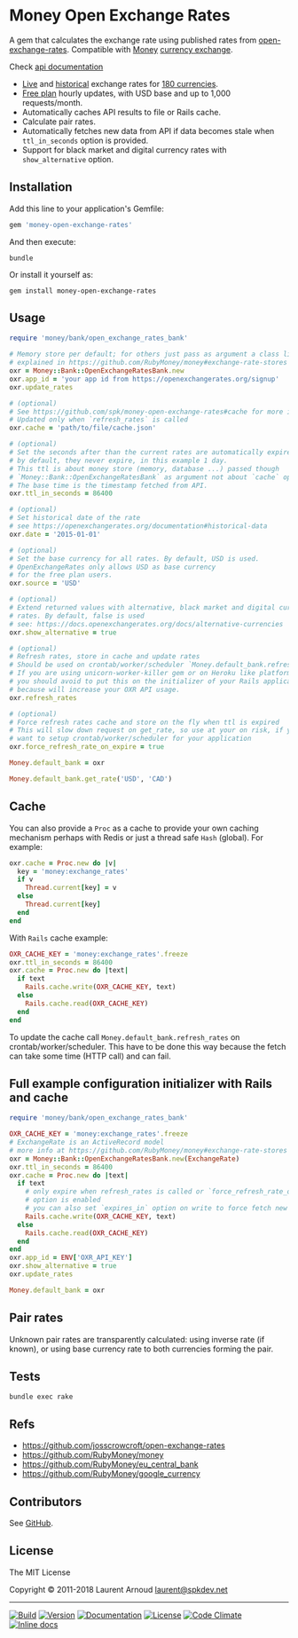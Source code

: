 # Money Open Exchange Rates

A gem that calculates the exchange rate using published rates from
[open-exchange-rates](https://openexchangerates.org/). Compatible with
[Money](https://github.com/RubyMoney/money#currency-exchange) [currency
exchange](http://www.rubydoc.info/gems/money/Money/Bank/VariableExchange).

Check [api documentation](https://docs.openexchangerates.org/)

* [Live](https://docs.openexchangerates.org/docs/latest-json) and
    [historical](https://docs.openexchangerates.org/docs/historical-json)
    exchange rates for
    [180 currencies](https://docs.openexchangerates.org/docs/supported-currencies).
* [Free plan](https://openexchangerates.org/signup) hourly updates, with USD
    base and up to 1,000 requests/month.
* Automatically caches API results to file or Rails cache.
* Calculate pair rates.
* Automatically fetches new data from API if data becomes stale when
    `ttl_in_seconds` option is provided.
* Support for black market and digital currency rates with `show_alternative`
    option.

## Installation

Add this line to your application's Gemfile:

~~~ ruby
gem 'money-open-exchange-rates'
~~~

And then execute:

~~~
bundle
~~~

Or install it yourself as:

~~~
gem install money-open-exchange-rates
~~~

## Usage

~~~ ruby
require 'money/bank/open_exchange_rates_bank'

# Memory store per default; for others just pass as argument a class like
# explained in https://github.com/RubyMoney/money#exchange-rate-stores
oxr = Money::Bank::OpenExchangeRatesBank.new
oxr.app_id = 'your app id from https://openexchangerates.org/signup'
oxr.update_rates

# (optional)
# See https://github.com/spk/money-open-exchange-rates#cache for more info
# Updated only when `refresh_rates` is called
oxr.cache = 'path/to/file/cache.json'

# (optional)
# Set the seconds after than the current rates are automatically expired
# by default, they never expire, in this example 1 day.
# This ttl is about money store (memory, database ...) passed though
# `Money::Bank::OpenExchangeRatesBank` as argument not about `cache` option.
# The base time is the timestamp fetched from API.
oxr.ttl_in_seconds = 86400

# (optional)
# Set historical date of the rate
# see https://openexchangerates.org/documentation#historical-data
oxr.date = '2015-01-01'

# (optional)
# Set the base currency for all rates. By default, USD is used.
# OpenExchangeRates only allows USD as base currency
# for the free plan users.
oxr.source = 'USD'

# (optional)
# Extend returned values with alternative, black market and digital currency
# rates. By default, false is used
# see: https://docs.openexchangerates.org/docs/alternative-currencies
oxr.show_alternative = true

# (optional)
# Refresh rates, store in cache and update rates
# Should be used on crontab/worker/scheduler `Money.default_bank.refresh_rates`
# If you are using unicorn-worker-killer gem or on Heroku like platform,
# you should avoid to put this on the initializer of your Rails application,
# because will increase your OXR API usage.
oxr.refresh_rates

# (optional)
# Force refresh rates cache and store on the fly when ttl is expired
# This will slow down request on get_rate, so use at your on risk, if you don't
# want to setup crontab/worker/scheduler for your application
oxr.force_refresh_rate_on_expire = true

Money.default_bank = oxr

Money.default_bank.get_rate('USD', 'CAD')
~~~

## Cache

You can also provide a `Proc` as a cache to provide your own caching mechanism
perhaps with Redis or just a thread safe `Hash` (global). For example:

~~~ ruby
oxr.cache = Proc.new do |v|
  key = 'money:exchange_rates'
  if v
    Thread.current[key] = v
  else
    Thread.current[key]
  end
end
~~~

With `Rails` cache example:

~~~ ruby
OXR_CACHE_KEY = 'money:exchange_rates'.freeze
oxr.ttl_in_seconds = 86400
oxr.cache = Proc.new do |text|
  if text
    Rails.cache.write(OXR_CACHE_KEY, text)
  else
    Rails.cache.read(OXR_CACHE_KEY)
  end
end
~~~

To update the cache call `Money.default_bank.refresh_rates` on
crontab/worker/scheduler. This have to be done this way because the fetch can
take some time (HTTP call) and can fail.

## Full example configuration initializer with Rails and cache

~~~ ruby
require 'money/bank/open_exchange_rates_bank'

OXR_CACHE_KEY = 'money:exchange_rates'.freeze
# ExchangeRate is an ActiveRecord model
# more info at https://github.com/RubyMoney/money#exchange-rate-stores
oxr = Money::Bank::OpenExchangeRatesBank.new(ExchangeRate)
oxr.ttl_in_seconds = 86400
oxr.cache = Proc.new do |text|
  if text
    # only expire when refresh_rates is called or `force_refresh_rate_on_expire`
    # option is enabled
    # you can also set `expires_in` option on write to force fetch new rates
    Rails.cache.write(OXR_CACHE_KEY, text)
  else
    Rails.cache.read(OXR_CACHE_KEY)
  end
end
oxr.app_id = ENV['OXR_API_KEY']
oxr.show_alternative = true
oxr.update_rates

Money.default_bank = oxr
~~~

## Pair rates

Unknown pair rates are transparently calculated: using inverse rate (if known),
or using base currency rate to both currencies forming the pair.

## Tests

~~~
bundle exec rake
~~~

## Refs

* <https://github.com/josscrowcroft/open-exchange-rates>
* <https://github.com/RubyMoney/money>
* <https://github.com/RubyMoney/eu_central_bank>
* <https://github.com/RubyMoney/google_currency>

## Contributors

See [GitHub](https://github.com/spk/money-open-exchange-rates/graphs/contributors).

## License

The MIT License

Copyright © 2011-2018 Laurent Arnoud <laurent@spkdev.net>

---
[![Build](https://img.shields.io/travis-ci/spk/money-open-exchange-rates.svg)](https://travis-ci.org/spk/money-open-exchange-rates)
[![Version](https://img.shields.io/gem/v/money-open-exchange-rates.svg)](https://rubygems.org/gems/money-open-exchange-rates)
[![Documentation](https://img.shields.io/badge/doc-rubydoc-blue.svg)](http://www.rubydoc.info/gems/money-open-exchange-rates)
[![License](https://img.shields.io/badge/license-MIT-blue.svg)](http://opensource.org/licenses/MIT "MIT")
[![Code Climate](https://img.shields.io/codeclimate/github/spk/money-open-exchange-rates.svg)](https://codeclimate.com/github/spk/money-open-exchange-rates)
[![Inline docs](https://inch-ci.org/github/spk/money-open-exchange-rates.svg?branch=master)](http://inch-ci.org/github/spk/money-open-exchange-rates)
